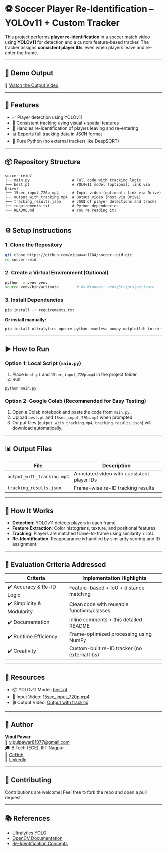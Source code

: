 # ⚽ Soccer Player Re-Identification – YOLOv11 + Custom Tracker

This project performs **player re-identification** in a soccer match video using **YOLOv11** for detection and a custom feature-based tracker. The tracker assigns **consistent player IDs**, even when players leave and re-enter the frame.

---

## 🎥 Demo Output

🔗 [Watch the Output Video](https://drive.google.com/file/d/15XSbG_dbblt5shyntvHEs_-CIxnqQmjw/view?usp=drive_link)  

---

## 🧠 Features

- ✅ Player detection using YOLOv11
- 🔁 Consistent tracking using visual + spatial features
- 🎯 Handles re-identification of players leaving and re-entering
- 📊 Exports full tracking data in JSON format
- 🧩 Pure Python (no external trackers like DeepSORT)

---

## 📦 Repository Structure

```
soccer-reid/
├── main.py                   # Full code with tracking logic
├── best.pt                   # YOLOv11 model (optional: link via Drive)
├── 15sec_input_720p.mp4      # Input video (optional: link via Drive)
├── output_with_tracking.mp4  # Output video (host via Drive)
├── tracking_results.json     # JSON of player detections and tracks
├── requirements.txt          # Python dependencies
└── README.md                 # You're reading it!
```

---

## ⚙️ Setup Instructions

### 1. Clone the Repository

```bash
git clone https://github.com/vippawar1104/soccer-reid.git
cd soccer-reid
```

### 2. Create a Virtual Environment (Optional)

```bash
python -m venv venv
source venv/bin/activate        # On Windows: venv\Scripts\activate
```

### 3. Install Dependencies

```bash
pip install -r requirements.txt
```

**Or install manually:**

```bash
pip install ultralytics opencv-python-headless numpy matplotlib torch torchvision scipy scikit-learn
```

---

## ▶️ How to Run

### Option 1: Local Script (`main.py`)

1. Place `best.pt` and `15sec_input_720p.mp4` in the project folder.
2. Run:

```bash
python main.py
```

### Option 2: Google Colab (Recommended for Easy Testing)

1. Open a Colab notebook and paste the code from `main.py`.
2. Upload `best.pt` and `15sec_input_720p.mp4` when prompted.
3. Output files (`output_with_tracking.mp4`, `tracking_results.json`) will download automatically.

---

## 📊 Output Files

| File                      | Description                                |
|---------------------------|--------------------------------------------|
| `output_with_tracking.mp4` | Annotated video with consistent player IDs |
| `tracking_results.json`   | Frame-wise re-ID tracking results          |

---

## 📘 How It Works

- **Detection**: YOLOv11 detects players in each frame.
- **Feature Extraction**: Color histograms, texture, and positional features.
- **Tracking**: Players are matched frame-to-frame using similarity + IoU.
- **Re-Identification**: Reappearance is handled by similarity scoring and ID assignment.

---

## 🧪 Evaluation Criteria Addressed

| Criteria                    | Implementation Highlights                       |
|-----------------------------|--------------------------------------------------|
| ✔️ Accuracy & Re-ID Logic   | Feature-based + IoU + distance matching          |
| ✔️ Simplicity & Modularity  | Clean code with reusable functions/classes       |
| ✔️ Documentation            | Inline comments + this detailed README           |
| ✔️ Runtime Efficiency       | Frame-optimized processing using NumPy           |
| ✔️ Creativity               | Custom-built re-ID tracker (no external libs)    |

---

## 🔗 Resources

- 📦 YOLOv11 Model: [best.pt](https://drive.google.com/file/d/1ZqyOaksKkVyzurosrP1DJa2M6E2rmBnn/view?usp=drive_link)
- 🎥 Input Video: [15sec_input_720p.mp4](https://drive.google.com/file/d/1GYWks6NURX2nMBOH2RCNT1NKELHN2rZo/view?usp=drive_link)
- 🎬 Output Video: [Output with tracking](https://drive.google.com/file/d/15XSbG_dbblt5shyntvHEs_-CIxnqQmjw/view?usp=drive_link)

---

## 🙋 Author

**Vipul Pawar**  
📧 vipulpawar81077@gmail.com  
🎓 B.Tech (ECE), IIIT Nagpur  
🔗 [GitHub](https://github.com/vippawar1104)  
🔗 [LinkedIn](https://www.linkedin.com/in/vipul-pawar-1104vip)


---

## 🤝 Contributing

Contributions are welcome! Feel free to fork the repo and open a pull request.

---

## 📚 References

- [Ultralytics YOLO](https://github.com/ultralytics/ultralytics)
- [OpenCV Documentation](https://docs.opencv.org/)
- [Re-Identification Concepts](https://arxiv.org/abs/1801.10352)
